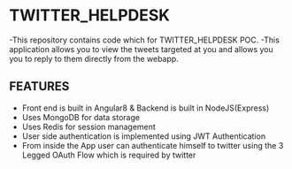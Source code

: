 # TWITTER_HELPDESK

-This repository contains code which for TWITTER_HELPDESK POC.
-This application allows you to view the tweets targeted at you and allows you you to reply to them directly from the webapp.

## FEATURES
- Front end is built in Angular8 & Backend is built in NodeJS(Express)
- Uses MongoDB for data storage
- Uses Redis for session management
- User side authentication is implemented using JWT Authentication
- From inside the App user can authenticate himself to twitter using the 3 Legged OAuth Flow which is        required by twitter
